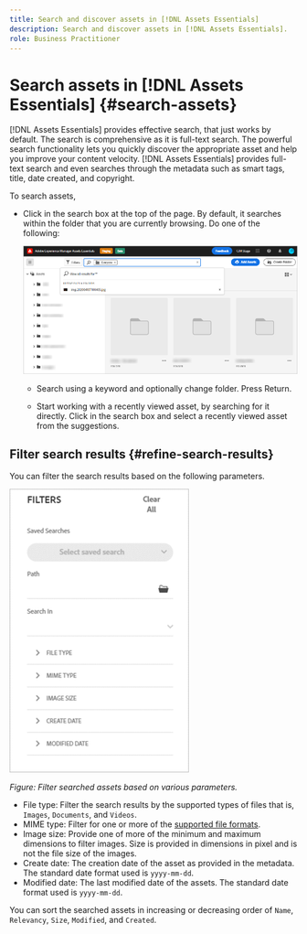 ```yaml
---
title: Search and discover assets in [!DNL Assets Essentials]
description: Search and discover assets in [!DNL Assets Essentials].
role: Business Practitioner
---
```


# Search assets in [!DNL Assets Essentials] {#search-assets}

[!DNL Assets Essentials] provides effective search, that just works by default. The search is comprehensive as it is full-text search. The powerful search functionality lets you quickly discover the appropriate asset and help you improve your content velocity. [!DNL Assets Essentials] provides full-text search and even searches through the metadata such as smart tags, title, date created, and copyright.

To search assets, 

* Click in the search box at the top of the page. By default, it searches within the folder that you are currently browsing. Do one of the following:

  ![search box](assets/search-box.png)

  * Search using a keyword and optionally change folder. Press Return.

  * Start working with a recently viewed asset, by searching for it directly. Click in the search box and select a recently viewed asset from the suggestions. 

## Filter search results {#refine-search-results}

You can filter the search results based on the following parameters.

![Search filters](assets/filters1.png)

*Figure: Filter searched assets based on various parameters.*

* File type: Filter the search results by the supported types of files that is, `Images`, `Documents`, and `Videos`.
* MIME type: Filter for one or more of the [supported file formats](/help/get-started.md#supported-files).
* Image size: Provide one of more of the minimum and maximum dimensions to filter images. Size is provided in dimensions in pixel and is not the file size of the images.
* Create date: The creation date of the asset as provided in the metadata. The standard date format used is `yyyy-mm-dd`.
* Modified date: The last modified date of the assets. The standard date format used is `yyyy-mm-dd`.

You can sort the searched assets in increasing or decreasing order of `Name`, `Relevancy`, `Size`, `Modified`, and `Created`.

<!--
## Saved searches {#saved-search}

-->

<!-- TBD: Search behavior. Full-text search. Ranking and rank boosts. Hidden assets.

Talk about factors that help assets surface up in search results. Keyword must appear in content or in smart tags.
Are PDFs fully indexed and support full-text search?
Is audio from MP4 files transcribed and indexed?
Anything about confidence and ranking of assets displayed in search results?
What about temporarily hiding an asset (suspending search on it) from the search results? If an asset is undergoing review collaboration, should it be used by others? Shouldn't it be hidden in search?
If someone adds another asset, will it display in search as soon as the first user refreshes the page.
-->

